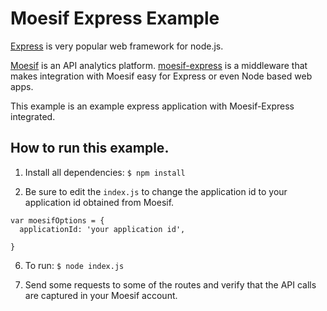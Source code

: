 # Moesif Express Example

[Express](https://expressjs.com) is very popular web framework for node.js.

[Moesif](https://www.moesif.com) is an API analytics platform.
[moesif-express](https://github.com/Moesif/moesif-express)
is a middleware that makes integration with Moesif easy for Express or even Node based web apps. 

This example is an example express application with Moesif-Express integrated. 


## How to run this example.

1. Install all dependencies: `$ npm install`

2. Be sure to edit the `index.js` to change the application id to your
application id obtained from Moesif.

```
var moesifOptions = {
  applicationId: 'your application id',

}
```

6. To run: `$ node index.js`

7. Send some requests to some of the routes and verify that the API calls are captured in
your Moesif account.